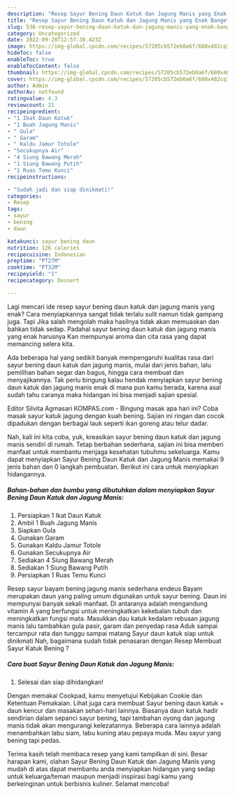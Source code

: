 ```yaml
---
description: "Resep Sayur Bening Daun Katuk dan Jagung Manis yang Enak Banget"
title: "Resep Sayur Bening Daun Katuk dan Jagung Manis yang Enak Banget"
slug: 536-resep-sayur-bening-daun-katuk-dan-jagung-manis-yang-enak-banget
category: Uncategorized
date: 2022-09-28T12:57:38.423Z
image: https://img-global.cpcdn.com/recipes/57205cb572eb0a6f/680x482cq70/sayur-bening-daun-katuk-dan-jagung-manis-foto-resep-utama.jpg
hideToc: false
enableToc: true
enableTocContent: false
thumbnail: https://img-global.cpcdn.com/recipes/57205cb572eb0a6f/680x482cq70/sayur-bening-daun-katuk-dan-jagung-manis-foto-resep-utama.jpg
cover: https://img-global.cpcdn.com/recipes/57205cb572eb0a6f/680x482cq70/sayur-bening-daun-katuk-dan-jagung-manis-foto-resep-utama.jpg
author: Admin
authorAv: notfound
ratingvalue: 4.3
reviewcount: 21
recipeingredient:
- "1 Ikat Daun Katuk"
- "1 Buah Jagung Manis"
- " Gula"
- " Garam"
- " Kaldu Jamur Totole"
- "Secukupnya Air"
- "4 Siung Bawang Merah"
- "1 Siung Bawang Putih"
- "1 Ruas Temu Kunci"
recipeinstructions:

- "Sudah jadi dan siap dinikmati!"
categories:
- Resep
tags:
- sayur
- bening
- daun

katakunci: sayur bening daun 
nutrition: 126 calories
recipecuisine: Indonesian
preptime: "PT27M"
cooktime: "PT32M"
recipeyield: "1"
recipecategory: Dessert

---
```



Lagi mencari ide resep sayur bening daun katuk dan jagung manis yang enak? Cara menyiapkannya sangat tidak terlalu sulit namun tidak gampang juga. Tapi Jika salah mengolah maka hasilnya tidak akan memuaskan dan bahkan tidak sedap. Padahal sayur bening daun katuk dan jagung manis yang enak harusnya Kan mempunyai aroma dan cita rasa yang dapat memancing selera kita.


Ada beberapa hal yang sedikit banyak mempengaruhi kualitas rasa dari sayur bening daun katuk dan jagung manis, mulai dari jenis bahan, lalu pemilihan bahan segar dan bagus, hingga cara membuat dan menyajikannya. Tak perlu bingung kalau hendak menyiapkan sayur bening daun katuk dan jagung manis enak di mana pun kamu berada, karena asal sudah tahu caranya maka hidangan ini bisa menjadi sajian spesial.

Editor Silvita Agmasari KOMPAS.com - Bingung masak apa hari ini? Coba masak sayur katuk jagung dengan kuah bening. Sajian ini ringan dan cocok dipadukan dengan berbagai lauk seperti ikan goreng atau telur dadar.


Nah, kali ini kita coba, yuk, kreasikan sayur bening daun katuk dan jagung manis sendiri di rumah. Tetap berbahan sederhana, sajian ini bisa memberi manfaat untuk membantu menjaga kesehatan tubuhmu sekeluarga. Kamu dapat menyiapkan Sayur Bening Daun Katuk dan Jagung Manis memakai 9 jenis bahan dan 0 langkah pembuatan. Berikut ini cara untuk menyiapkan hidangannya.

<!--inarticleads1-->

##### Bahan-bahan dan bumbu yang dibutuhkan dalam menyiapkan Sayur Bening Daun Katuk dan Jagung Manis:

1. Persiapkan 1 Ikat Daun Katuk
1. Ambil 1 Buah Jagung Manis
1. Siapkan  Gula
1. Gunakan  Garam
1. Gunakan  Kaldu Jamur Totole
1. Gunakan Secukupnya Air
1. Sediakan 4 Siung Bawang Merah
1. Sediakan 1 Siung Bawang Putih
1. Persiapkan 1 Ruas Temu Kunci


Resep sayur bayam bening jagung manis sederhana endeus Bayam merupakan daun yang paling umum digunakan untuk sayur bening. Daun ini mempunyai banyak sekali manfaat. Di antaranya adalah mengandung vitamin A yang berfungsi untuk meningkatkan kekebalan tubuh dan meningkatkan fungsi mata. Masukkan dau katuk kedalam rebusan jagung manis lalu tambahkan gula pasir, garam dan penyedap rasa Aduk sampai tercampur rata dan tunggu sampai matang Sayur daun katuk siap untuk dinikmati Nah, bagaimana sudah tidak penasaran dengan Resep Membuat Sayur Katuk Bening ? 

<!--inarticleads2-->

##### Cara buat Sayur Bening Daun Katuk dan Jagung Manis:


1. Selesai dan siap dihidangkan!

Dengan memakai Cookpad, kamu menyetujui Kebijakan Cookie dan Ketentuan Pemakaian. Lihat juga cara membuat Sayur bening daun katuk + daun kencur dan masakan sehari-hari lainnya. Biasanya daun katuk hadir sendirian dalam sepanci sayur bening, tapi tambahan oyong dan jagung manis tidak akan mengurangi kelezatannya. Beberapa cara lainnya adalah menambahkan labu siam, labu kuning atau pepaya muda. Mau sayur yang bening tapi pedas. 

Terima kasih telah membaca resep yang kami tampilkan di sini. Besar harapan kami, olahan Sayur Bening Daun Katuk dan Jagung Manis yang mudah di atas dapat membantu anda menyiapkan hidangan yang sedap untuk keluarga/teman maupun menjadi inspirasi bagi kamu yang berkeinginan untuk berbisnis kuliner. Selamat mencoba!
